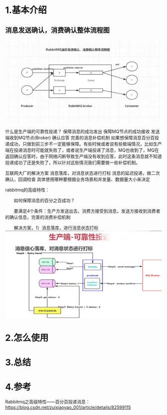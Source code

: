 # 1.基本介绍
## 消息发送确认，消费确认整体流程图
![img](/static/image/RabbitMq消息确认图.jpg)

什么是生产端的可靠性投递？
保障消息的成功发出
保障MQ节点的成功接收
发送端收到MQ节点(Broker) 确认应答
完善的消息补偿机制
如果想保障消息百分百投递成功，只做到前三步不一定能够保障。有些时候或者说有些极端情况，比如生产端在投递消息时可能就失败了，或者说生产端投递了消息，MQ也收到了，MQ在返回确认应答时，由于网络闪断导致生产端没有收到应答，此时这条消息就不知道投递成功了还是失败了，所以针对这些情况我们需要做一些补偿机制。

互联网大厂的解决方案
消息落库，对消息状态进行打标
消息的延迟投递，做二次确认，回调检查
具体使用哪种要根据业务场景和并发量、数据量大小来决定



rabbitmq的高级特性：

　　如何保障消息的百分之百成功？

　　要满足4个条件：生产方发送出去，消费方接受到消息，发送方接收到消费者的确认信息，完善的消费补偿机制

　　解决方案，1）消息落库，进行消息状态打标
![img](/static/image/1305004-20180908100016978-1607725171.jpg)

# 2.怎么使用

# 3.总结

# 4.参考
Rabbitmq之高级特性——百分百投递消息：
https://blog.csdn.net/zuixiaoyao_001/article/details/82599115

